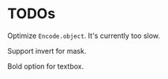 # TODOs

Optimize `Encode.object`. It's currently too slow.

Support invert for mask.

Bold option for textbox.
